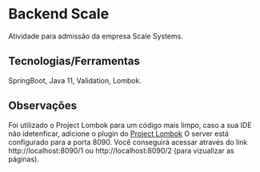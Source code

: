 # Backend Scale
Atividade para admissão da empresa Scale Systems.

## Tecnologias/Ferramentas
SpringBoot, Java 11, Validation, Lombok.

## Observações
Foi utilizado o Project Lombok para um código mais limpo, caso a sua IDE não idetenficar, adicione o plugin do <a href="https://projectlombok.org/">Project Lombok</a>
O server está configurado para a porta 8090. Você conseguirá acessar através do link http://localhost:8090/1 ou http://localhost:8090/2 (para vizualizar as páginas).
